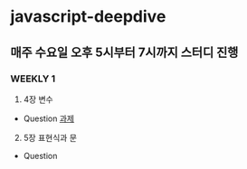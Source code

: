 # javascript-deepdive

## 매주 수요일 오후 5시부터 7시까지 스터디 진행

### WEEKLY 1

1. 4장 변수

- Question
  [과제](https://ko.javascript.info/variables#tasks)

2. 5장 표현식과 문

- Question
